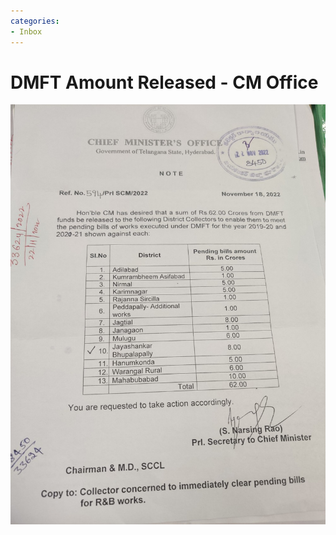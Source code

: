 ```yaml
---
categories:
- Inbox
---
```

# DMFT Amount Released - CM Office

![](../files/acf21ca5-4673-4c78-a136-a32c7e50ada2.jpg)